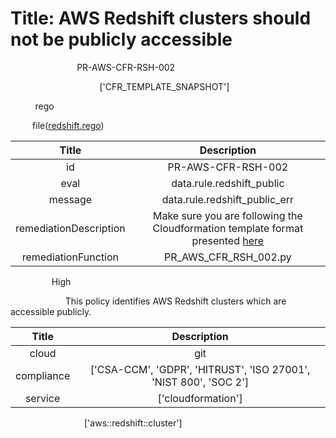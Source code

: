 



# Title: AWS Redshift clusters should not be publicly accessible


***<font color="white">Master Test Id:</font>*** PR-AWS-CFR-RSH-002

***<font color="white">Master Snapshot Id:</font>*** ['CFR_TEMPLATE_SNAPSHOT']

***<font color="white">type:</font>*** rego

***<font color="white">rule:</font>*** file([redshift.rego])  
  
  
  
  

|Title|Description|
| :---: | :---: |
|id|PR-AWS-CFR-RSH-002|
|eval|data.rule.redshift_public|
|message|data.rule.redshift_public_err|
|remediationDescription|Make sure you are following the Cloudformation template format presented <a href='https://docs.aws.amazon.com/AWSCloudFormation/latest/UserGuide/aws-resource-redshift-cluster.html' target='_blank'>here</a>|
|remediationFunction|PR_AWS_CFR_RSH_002.py|


***<font color="white">Severity:</font>*** High

***<font color="white">Description:</font>*** This policy identifies AWS Redshift clusters which are accessible publicly.  
  
  

|Title|Description|
| :---: | :---: |
|cloud|git|
|compliance|['CSA-CCM', 'GDPR', 'HITRUST', 'ISO 27001', 'NIST 800', 'SOC 2']|
|service|['cloudformation']|


***<font color="white">Resource Types:</font>*** ['aws::redshift::cluster']


[redshift.rego]: https://github.com/prancer-io/prancer-compliance-test/tree/master/aws/iac/redshift.rego
